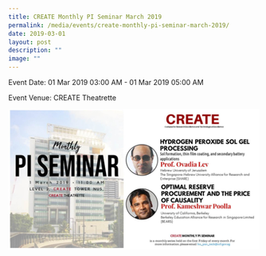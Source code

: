 ```yaml
---
title: CREATE Monthly PI Seminar March 2019
permalink: /media/events/create-monthly-pi-seminar-march-2019/
date: 2019-03-01
layout: post
description: ""
image: ""
---
```


Event Date: 01 Mar 2019 03:00 AM - 01 Mar 2019 05:00 AM

Event Venue: CREATE Theatrette

![](/images/Events/March%202019.jpg)